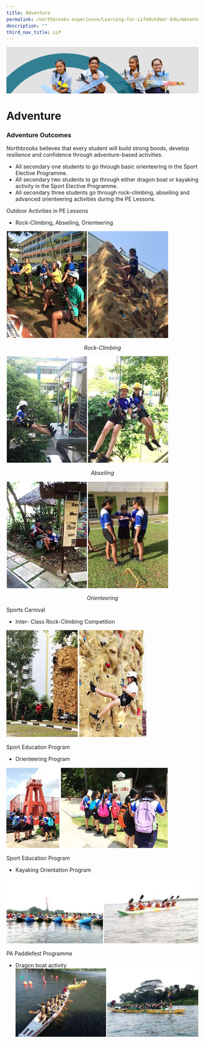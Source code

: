 ```yaml
---
title: Adventure
permalink: /northbrooks-experience/Learning-for-LifeOutdoor-Edu/Adventure/
description: ""
third_nav_title: LLP
---
```

![](/images/northbrooks%20experience.jpg)

Adventure
=========

### Adventure Outcomes

Northbrooks believes that every student will build strong bonds, develop resilience and confidence through adventure-based activities.

*   All secondary one students to go through basic orienteering in the Sport Elective Programme.
*   All secondary two students to go through either dragon boat or kayaking activity in the Sport Elective Programme.
*   All secondary three students go through rock-climbing, abseiling and advanced orienteering activities during the PE Lessons.

Outdoor Activities in PE Lessons
* Rock-Climbing, Abseiling, Orienteering





![](/images/Adventure1.png)
<center> <i>Rock-Climbing</i> </center>


![](/images/Adventure2.png)
<center> <i>Abseiling</i> </center>


![](/images/Adventure3.png)
<center> <i>Orienteering</i> </center>


Sports Carnival
* Inter- Class Rock-Climbing Competition

![](/images/Adventure4.png)

Sport Education Program
* Orienteering Program

![](/images/Adventure5.png)

Sport Education Program
* Kayaking Orientation Program

![](/images/Adventure6.png)

PA Paddlefest Programme
* Dragon boat activity
![](/images/Adventure7.png)